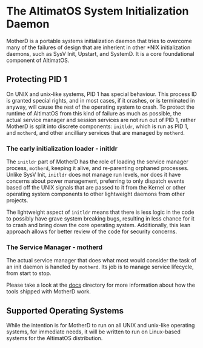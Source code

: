 # The AltimatOS System Initialization Daemon

MotherD is a portable systems initialization daemon that tries to overcome
many of the failures of design that are inherient in other *NIX initialization
daemons, such as SysV Init, Upstart, and SystemD. It is a core foundational
component of AltimatOS. 

## Protecting PID 1

On UNIX and unix-like systems, PID 1 has special behaviour. This process ID is
granted special rights, and in most cases, if it crashes, or is terminated in
anyway, will cause the rest of the operating system to crash. To protect the
runtime of AltimatOS from this kind of failure as much as possible, the actual
service manager and session services are not run out of PID 1, rather MotherD
is split into discrete components: `initldr`, which is run as PID 1, and
`motherd`, and other ancilliary services that are managed by `motherd`.

### The early initialization loader - initldr

The `initldr` part of MotherD has the role of loading the service manager
process, `motherd`, keeping it alive, and re-parenting orphaned processes.
Unlike SysV Init, `initldr` does not manage run levels, nor does it have
concerns about power management, preferring to only dispatch events based off
the UNIX signals that are passed to it from the Kernel or other operating
system components to other lightweight daemons from other projects.

The lightweight aspect of `initldr` means that there is less logic in the code
to possibly have grave system breaking bugs, resulting in less chance for it
to crash and bring down the core operating system. Additionally, this lean
approach allows for better review of the code for security concerns.

### The Service Manager - motherd

The actual service manager that does what most would consider the task of an
init daemon is handled by `motherd`. Its job is to manage service lifecycle,
from start to stop.

Please take a look at the [docs](https://github.com/AltimatOS/docs/) directory
for more information about how the tools shipped with MotherD work.

## Supported Operating Systems

While the intention is for MotherD to run on all UNIX and unix-like operating
systems, for immediate needs, it will be written to run on Linux-based systems
for the AltimatOS distribution.
